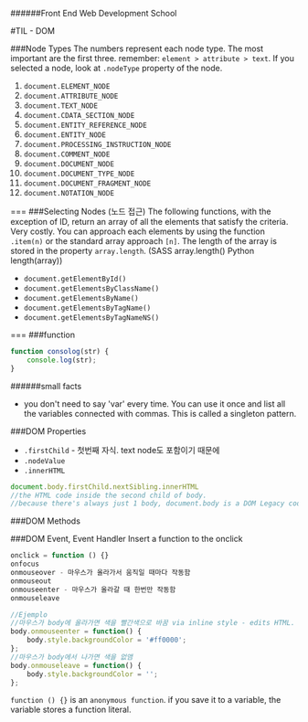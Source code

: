 ######Front End Web Development School

#TIL - DOM

###Node Types
The numbers represent each node type. The most important are the first three. remember: `element > attribute > text`. If you selected a node, look at `.nodeType` property of the node.

01. `document.ELEMENT_NODE`
02. `document.ATTRIBUTE_NODE`
03. `document.TEXT_NODE`
04. `document.CDATA_SECTION_NODE`
05. `document.ENTITY_REFERENCE_NODE`
06. `document.ENTITY_NODE`
07. `document.PROCESSING_INSTRUCTION_NODE`
08. `document.COMMENT_NODE`
09. `document.DOCUMENT_NODE`
10. `document.DOCUMENT_TYPE_NODE`
11. `document.DOCUMENT_FRAGMENT_NODE`
12. `document.NOTATION_NODE`

===
###Selecting Nodes (노드 접근)
The following functions, with the exception of ID, return an array of all the elements that satisfy the criteria. Very costly. You can approach each elements by using the function `.item(n)` or the standard array approach `[n]`. The length of the array is stored in the property `array.length`. (SASS array.length() Python length(array))

- `document.getElementById()`
- `document.getElementsByClassName()`
- `document.getElementsByName()`
- `document.getElementsByTagName()`
- `document.getElementsByTagNameNS()`

===
###function
```javascript
function consolog(str) {
	console.log(str);
}
```

######small facts
- you don't need to say 'var' every time. You can use it once and list all the variables connected with commas. This is called a singleton pattern.

###DOM Properties
- `.firstChild` - 첫번째 자식. text node도 포함이기 때문에 
- `.nodeValue`
- `.innerHTML`

```javascript
document.body.firstChild.nextSibling.innerHTML
//the HTML code inside the second child of body.
//because there's always just 1 body, document.body is a DOM Legacy code (lv.0), HTML DOM. Doesn't work in XML.

```


###DOM Methods


###DOM Event, Event Handler
Insert a function to the onclick 
```javascript
onclick = function () {}
onfocus
onmouseover - 마우스가 올라가서 움직일 때마다 작동함
onmouseout
onmouseenter - 마우스가 올라갈 때 한번만 작동함
onmouseleave

//Ejemplo
//마우스가 body에 올라가면 색을 빨간색으로 바꿈 via inline style - edits HTML.
body.onmouseenter = function() {
	body.style.backgroundColor = '#ff0000';
};
//마우스가 body에서 나가면 색을 없앰
body.onmouseleave = function() {
	body.style.backgroundColor = '';
};
```

`function () {}` is an `anonymous function`.
if you save it to a variable, the variable stores a function literal.

